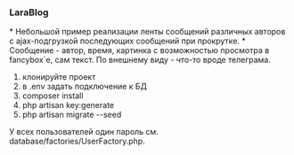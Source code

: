 <h3>LaraBlog</h3>
* Небольшой пример реализации ленты сообщений различных авторов с ajax-подгрузкой последующих сообщений при прокрутке.
*  Сообщение - автор, время, картинка с возможностью просмотра в fancybox`e, сам текст. По внешнему виду - что-то вроде телеграма.

<ol>
<li>клонируйте проект</li>
<li>в .env задать подключение к БД</li>
<li>composer install</li>
<li>php artisan key:generate</li>
<li>php artisan migrate --seed</li>
 </ol>
 
 У всех пользователей один пароль см. database/factories/UserFactory.php.<br>
 
